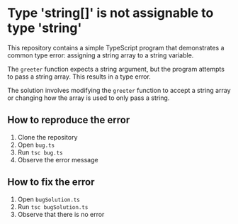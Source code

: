 # Type 'string[]' is not assignable to type 'string'
This repository contains a simple TypeScript program that demonstrates a common type error: assigning a string array to a string variable.

The `greeter` function expects a string argument, but the program attempts to pass a string array. This results in a type error.

The solution involves modifying the `greeter` function to accept a string array or changing how the array is used to only pass a string.

## How to reproduce the error
1. Clone the repository
2. Open `bug.ts`
3. Run `tsc bug.ts`
4. Observe the error message

## How to fix the error
1. Open `bugSolution.ts`
2. Run `tsc bugSolution.ts`
3. Observe that there is no error